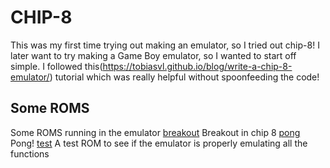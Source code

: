 # CHIP-8
This was my first time trying out making an emulator, so I tried out chip-8! I later want to try making a Game Boy emulator, so I wanted to start off simple. I followed this(https://tobiasvl.github.io/blog/write-a-chip-8-emulator/) tutorial which was really helpful without spoonfeeding the code!
## Some ROMS 
Some ROMS running in the emulator 
[breakout](https://cloud-nbgnx3vrq-hack-club-bot.vercel.app/0breakout.png)
Breakout in chip 8
[pong](https://cloud-nbgnx3vrq-hack-club-bot.vercel.app/1pong8.png)
Pong!
[test](https://cloud-nbgnx3vrq-hack-club-bot.vercel.app/3tests.png)
A test ROM to see if the emulator is properly emulating all the functions
